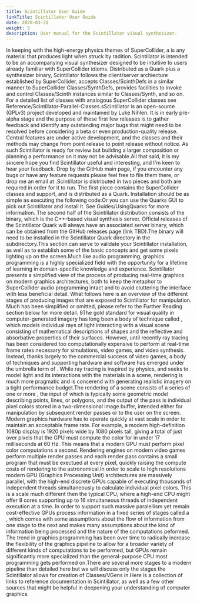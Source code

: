 ```yaml
---
title: Scintillator User Guide
linkTitle: Scintillator User Guide
date: 2020-03-31
weight: 5
description: User manual for the Scintillator visual synthesizer.
---
```

In keeping with the high-energy physics themes of SuperCollider, a  is any material that produces light when struck by radition. Scintillator is intended to be an accompanying visual synthesizer designed to be intuitive to users already familiar with SuperCollider idioms. Distributed as a Quark plus a synthesizer binary, Scintillator follows the client/server archiecture established by SuperCollider, accepts Classes/ScinthDefs in a similar manner to SuperCollider Classes/SynthDefs, provides facilities to invoke and control Classes/Scinth instances similar to Classes/Synth, and so on. For a detailed list of classes with analogous SuperCollider classes see Reference/Scintillator-Parallel-Classes.sScintillator is an open-source (GPLv3) project developed and maintained by Luke Nihlen. It is in early pre-alpha stage and the purpose of these first few releases is to gather feedback and identify any outstanding major bugs that might need to be resolved before considering a beta or even production-quality release. Central features are under active development, and the classes and their methods may change from point release to point release without notice. As such Scintillator is ready for review but building a larger composition or planning a performance on it may not be advisable.All that said, it is my sincere hope you find Scintillator useful and interesting, and I'm keen to hear your feedback. Drop by the GitHub main page, if you encounter any bugs or have any feature requests please feel free to file them there, or drop me an email at .Scintillator is distributed in two pieces and both are required in order for it to run. The first piece contains the SuperCollider classes and support, and is distributed as a Quark. Installation should be as simple as executing the following code:Or you can use the Quarks GUI to pick out Scintillator and install it. See Guides/UsingQuarks for more information. The second half of the Scintillator distribution consists of the  binary, which is the C++-based visual synthesis server. Official releases of the Scintillator Quark will always have an associated server binary, which can be obtained from the GitHub releases page (link TBD).The binary will need to be installed in the Scintillator Quark directory in the  subdirectory.This section can serve to validate your Scintillator installation, as well as to establish some of the basic concepts and get some pixels lighting up on the screen.Much like audio programming, graphics programming is a highly specialized field with the opportunity for a lifetime of learning in domain-specific knowledge and experience. Scintillator presents a simplified view of the process of producing real-time graphics on modern graphics architectures, both to keep the metaphor to SuperCollider audio programming intact and to avoid cluttering the interface with less beneficial detail. What follows here is an overview of the different stages of producing images that are exposed to Scintillator for manipulation. Much has been simplified or omitted, please refer to the Further Reading section below for more detail. ßThe gold standard for visual quality in computer-generated imagery has long been a body of technique called , which models individual rays of light interacting with a visual scene consisting of mathematical descriptions of shapes and the reflective and absorbative properties of their surfaces. However, until recently ray tracing has been considered too computationally expensive to perform at real-time frame rates necessary for simulations, video games, and video synthesis. Instead, thanks largely to the commercial success of video games, a body of techniques and supporting hardware and software has emerged under the umbrella term of . While ray tracing is inspired by physics, and seeks to model light and its interactions with the materials in a scene, rendering is much more pragmatic and is concerend with generating realistic imagery on a tight performance budget.The rendering of a scene consists of a series of one or more , the input of which is typically some geometric model describing points, lines, or polygons, and the output of the pass is individual pixel colors stored in a two-dimensional image buffer, intended either for manipulation by subsequent render passes or  to the user on the screen. Modern graphics hardware has to operate quickly at vast scale in order to maintain an acceptable frame rate. For example, a modern high-definition 1080p display is 1920 pixels wide by 1080 pixels tall, giving a total of just over  pixels that the GPU must compute the color for in under 17 milliseconds at 60 Hz. This means that a modern GPU must perform  pixel color computations a second. Rendering engines on modern video games perform multiple render passes and each render pass contains a small program that must be exectued at every pixel, quickly raising the compute costs of rendering to the astronomical.In order to scale to high resolutions modern GPU (Graphics Processing Unit) architectures are massively parallel, with the high-end discrete GPUs capable of executing thousands of independent threads simultaneously to calculate individual pixel colors. This is a scale much different then the typical CPU, where a high-end CPU might offer 8 cores supporting up to 16 simultaneous threads of independent execution at a time. In order to support such massive paralellism yet remain cost-effective GPUs process information in a fixed series of stages called a , which comes with some assumptions about the flow of information from one stage to the next and makes many assumptions about the kind of information being processed and the nature of the computations peformed. The trend in graphics programming has been over time to radically increase the flexibility of the graphics pipeline to allow for a broader variety of different kinds of computations to be performed, but GPUs remain significantly more specialized than the general-purpose CPU most programming gets performed on.There are several more stages to a modern pipeline than detailed here but we will discuss only the stages the Scintillator allows for creation of Classes/VGens in.Here is a collection of links to reference documentation in Scintillator, as well as a few other sources that might be helpful in deepening your understanding of computer graphics.